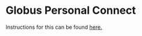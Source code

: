 # Globus Personal Connect

Instructions for this can be found [here.](docs/globus_personal_connect.md)


